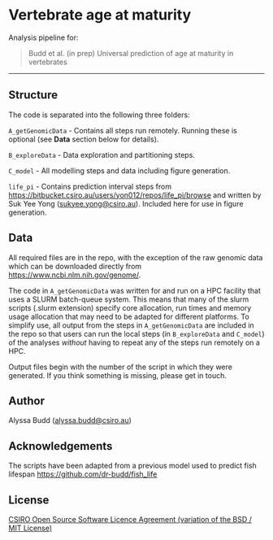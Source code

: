 # Vertebrate age at maturity 

Analysis pipeline for:

>Budd et al. (in prep) Universal prediction of age at maturity in vertebrates

---

## Structure

The code is separated into the following three folders:

`A_getGenomicData` - Contains all steps run remotely. Running these is optional (see **Data** section below for details).

`B_exploreData` - Data exploration and partitioning steps. 

`C_model` - All modelling steps and data including figure generation. 

`life_pi` - Contains prediction interval steps from https://bitbucket.csiro.au/users/yon012/repos/life_pi/browse and written by Suk Yee Yong (sukyee.yong@csiro.au). Included here for use in figure generation.  

## Data

All required files are in the repo, with the exception of the raw genomic data which can be downloaded directly from https://www.ncbi.nlm.nih.gov/genome/.

The code in `A_getGenomicData` was written for and run on a HPC facility that uses a SLURM batch-queue system. This means that many of the slurm scripts (.slurm extension) specify core allocation, run times and memory usage allocation that may need to be adapted for different platforms. To simplify use, all output from the steps in `A_getGenomicData` are included in the repo so that users can run the local steps (in `B_exploreData` and `C_model`) of the analyses *without* having to repeat any of the steps run remotely on a HPC. 

Output files begin with the number of the script in which they were generated. If you think something is missing, please get in touch. 

## Author
Alyssa Budd (alyssa.budd@csiro.au)

## Acknowledgements
The scripts have been adapted from a previous model used to predict fish lifespan https://github.com/dr-budd/fish_life

## License
[CSIRO Open Source Software Licence Agreement (variation of the BSD / MIT License)](LICENSE.txt)
